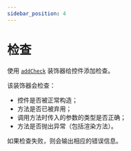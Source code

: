 ```yaml
---
sidebar_position: 4
---
```


# 检查

使用 [`addCheck`](../../api/export/decorators#addcheck) 装饰器给控件添加检查。

该装饰器会检查：

- 控件是否被正常构造；
- 方法是否已被弃用；
- 调用方法时传入的参数的类型是否正确；
- 方法是否抛出异常（包括渲染方法）。

如果检查失败，则会输出相应的错误信息。
